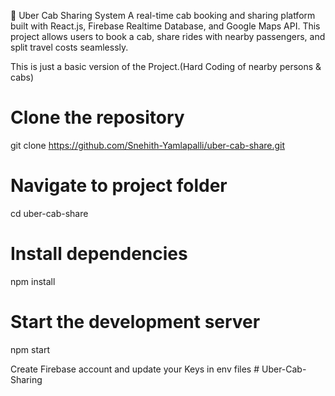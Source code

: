 🚖 Uber Cab Sharing System
A real-time cab booking and sharing platform built with React.js, Firebase Realtime Database, and Google Maps API.
This project allows users to book a cab, share rides with nearby passengers, and split travel costs seamlessly.

This is just a basic version of the Project.(Hard Coding of nearby persons & cabs)

# Clone the repository
git clone https://github.com/Snehith-Yamlapalli/uber-cab-share.git

# Navigate to project folder
cd uber-cab-share

# Install dependencies
npm install

# Start the development server
npm start

Create Firebase account and update your Keys in env files
#   U b e r - C a b - S h a r i n g  
 